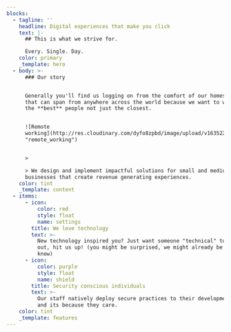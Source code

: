 ```yaml
---
blocks:
  - tagline: ''
    headline: Digital experiences that make you click
    text: |-
      ## This is what we strive for.

      Every. Single. Day.
    color: primary
    _template: hero
  - body: >-
      ### Our story


      Generally you'll find us logging on from the comfort of our homes, and
      that can span from anywhere across the world because we want to work with
      the **best** people not just the closest.


      ![Remote
      working](http://res.cloudinary.com/dyfo8zpbd/image/upload/v1635228643/sigmund-eTgMFFzroGc-unsplash_hui1do.jpg
      "remote_working")


      >   

      > We design and implement impactful solutions for small and medium
      businesses that create revenue generating experiences.
    color: tint
    _template: content
  - items:
      - icon:
          color: red
          style: float
          name: settings
        title: We love technology
        text: >-
          New technology inspired you? Just want someone "technical" to check it
          out, hit us up! (you might be surprised, we might already be in the
          know)
      - icon:
          color: purple
          style: float
          name: shield
        title: Security conscious individuals
        text: >-
          Our staff natively deploy secure practices to their development cycles
          and its because they care.
    color: tint
    _template: features
---
```


